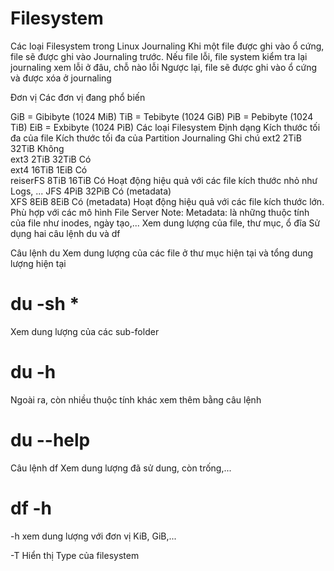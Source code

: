 # Filesystem
Các loại Filesystem trong Linux
Journaling
Khi một file được ghi vào ổ cứng, file sẽ được ghi vào Journaling trước.
Nếu file lỗi, file system kiểm tra lại journaling xem lỗi ở đâu, chỗ nào lỗi
Ngược lại, file sẽ được ghi vào ổ cứng và được xóa ở journaling


Đơn vị
Các đơn vị đang phổ biến

GiB = Gibibyte (1024 MiB)
TiB = Tebibyte (1024 GiB)
PiB = Pebibyte (1024 TiB)
EiB = Exbibyte (1024 PiB)
Các loại Filesystem
Định dạng	Kích thước tối đa của file	Kích thước tối đa của Partition	Journaling	Ghi chú
ext2	2TiB	32TiB	Không	
ext3	2TiB	32TiB	Có	
ext4	16TiB	1EiB	Có	
reiserFS	8TiB	16TiB	Có	Hoạt động hiệu quả với các file kích thước nhỏ như Logs, ...
JFS	4PiB	32PiB	Có (metadata)	
XFS	8EiB	8EiB	Có (metadata)	Hoạt động hiệu quả với các file kích thước lớn. Phù hợp với các mô hình File Server
Note: Metadata: là những thuộc tính của file như inodes, ngày tạo,...
Xem dung lượng của file, thư mục, ổ đĩa
Sử dụng hai câu lệnh du và df

Câu lệnh du
Xem dung lượng của các file ở thư mục hiện tại và tổng dung lượng hiện tại

# du -sh *



Xem dung lượng của các sub-folder

# du -h



Ngoài ra, còn nhiều thuộc tính khác xem thêm bằng câu lệnh

# du --help

Câu lệnh df
Xem dung lượng đã sử dung, còn trống,...

# df -h

-h xem dung lượng với đơn vị KiB, GiB,...

-T Hiển thị Type của filesystem


